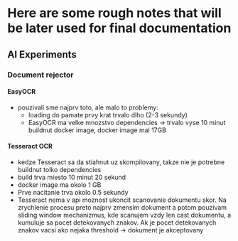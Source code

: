 # Here are some rough notes that will be later used for final documentation


## AI Experiments

### Document rejector
#### EasyOCR
- pouzivali sme najprv toto, ale malo to problemy:
    - loading do pamate prvy krat trvalo dlho (2-3 sekundy)
    - EasyOCR ma velke mnozstvo dependencies -> trvalo vyse 10 minut buildnut docker image, docker image mal 17GB

#### Tesseract OCR
- kedze Tesseract sa da stiahnut uz skompilovany, takze nie je potrebne buildnut tolko dependencies
- build trva miesto 10 minut 20 sekund
- docker image ma okolo 1 GB
- Prve nacitanie trva okolo 0.5 sekundy
- Tesseract nema v api moznost ukoncit scanovanie dokumentu skor. Na zrychlenie procesu preto najprv zmensim dokument a potom pouzivam sliding window mechanizmus, kde scanujem vzdy len cast dokumentu, a kumuluje sa pocet detekovanych znakov. Ak je pocet detekovanych znakov vacsi ako nejaka threshold -> dokument je akceptovany
